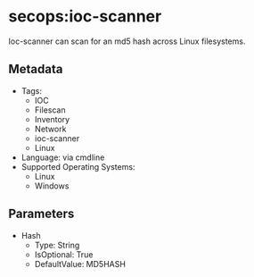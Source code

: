 <!-- region Generated -->
# secops:ioc-scanner

Ioc-scanner can scan for an md5 hash across Linux filesystems.

## Metadata

- Tags:
  - IOC
  - Filescan
  - Inventory
  - Network
  - ioc-scanner
  - Linux
- Language: via cmdline
- Supported Operating Systems:
  - Linux
  - Windows

## Parameters

- Hash
  - Type: String
  - IsOptional: True
  - DefaultValue: MD5HASH
<!-- endregion -->

